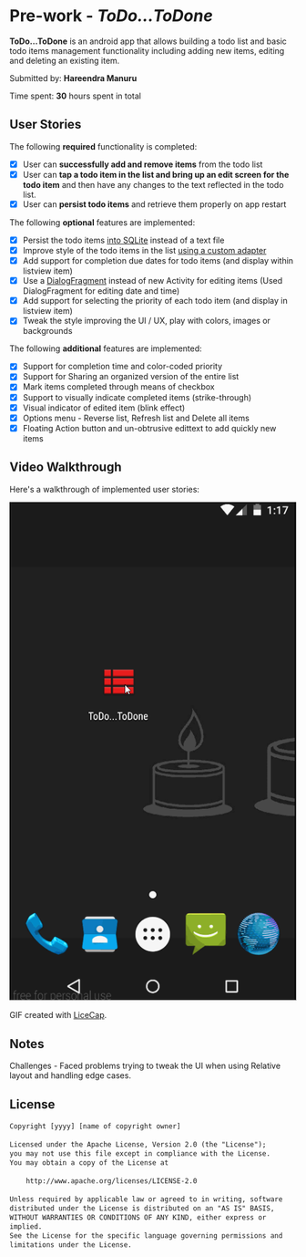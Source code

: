 # Pre-work - *ToDo...ToDone*

**ToDo...ToDone** is an android app that allows building a todo list and basic todo items management functionality including adding new items, editing and deleting an existing item.

Submitted by: **Hareendra Manuru**

Time spent: **30** hours spent in total

## User Stories

The following **required** functionality is completed:

* [X] User can **successfully add and remove items** from the todo list
* [X] User can **tap a todo item in the list and bring up an edit screen for the todo item** and then have any changes to the text reflected in the todo list.
* [X] User can **persist todo items** and retrieve them properly on app restart

The following **optional** features are implemented:

* [X] Persist the todo items [into SQLite](http://guides.codepath.com/android/Persisting-Data-to-the-Device#sqlite) instead of a text file
* [X] Improve style of the todo items in the list [using a custom adapter](http://guides.codepath.com/android/Using-an-ArrayAdapter-with-ListView)
* [X] Add support for completion due dates for todo items (and display within listview item)
* [X] Use a [DialogFragment](http://guides.codepath.com/android/Using-DialogFragment) instead of new Activity for editing items  (Used DialogFragment for editing date and time) 
* [X] Add support for selecting the priority of each todo item (and display in listview item)
* [X] Tweak the style improving the UI / UX, play with colors, images or backgrounds

The following **additional** features are implemented:

* [X] Support for completion time and color-coded priority
* [X] Support for Sharing an organized version of the entire list
* [X] Mark items completed through means of checkbox
* [X] Support to visually indicate completed items (strike-through)
* [X] Visual indicator of edited item (blink effect)
* [X] Options menu - Reverse list, Refresh list and Delete all items
* [X] Floating Action button and un-obtrusive edittext to add quickly new items

## Video Walkthrough 

Here's a walkthrough of implemented user stories:

<img src='https://github.com/mhareendra/ToDo...ToDone/blob/master/SimpleTodo/ToDo...ToDone_4.gif' width='' />

GIF created with [LiceCap](http://www.cockos.com/licecap/).

## Notes

Challenges - Faced problems trying to tweak the UI when using Relative layout and handling edge cases. 

## License

    Copyright [yyyy] [name of copyright owner]

    Licensed under the Apache License, Version 2.0 (the "License");
    you may not use this file except in compliance with the License.
    You may obtain a copy of the License at

        http://www.apache.org/licenses/LICENSE-2.0

    Unless required by applicable law or agreed to in writing, software
    distributed under the License is distributed on an "AS IS" BASIS,
    WITHOUT WARRANTIES OR CONDITIONS OF ANY KIND, either express or implied.
    See the License for the specific language governing permissions and
    limitations under the License.



